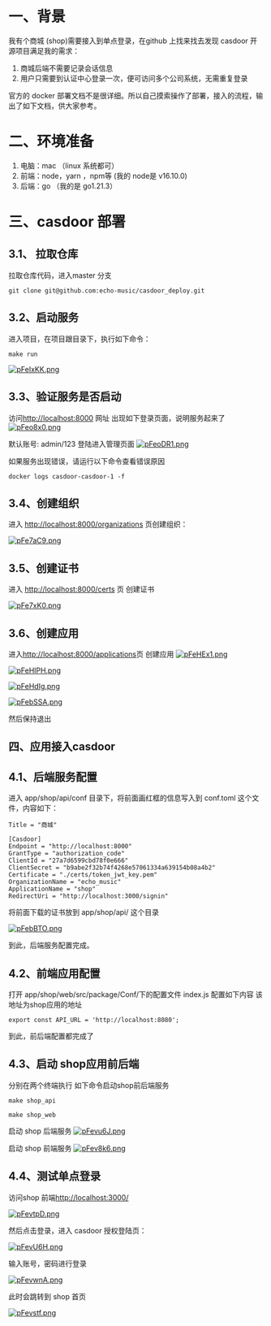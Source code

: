 # 一、背景
我有个商城 (shop)需要接入到单点登录，在github 上找来找去发现 casdoor 开源项目满足我的需求：
1. 商城后端不需要记录会话信息
2. 用户只需要到认证中心登录一次，便可访问多个公司系统，无需重复登录

官方的 docker 部署文档不是很详细。所以自己摸索操作了部署，接入的流程，输出了如下文档，供大家参考。
# 二、环境准备
1. 电脑：mac （linux 系统都可）
2. 前端：node，yarn ，npm等 (我的 node是 v16.10.0)
3. 后端：go （我的是 go1.21.3）

# 三、casdoor 部署

## 3.1、 拉取仓库
拉取仓库代码，进入master 分支
```
git clone git@github.com:echo-music/casdoor_deploy.git
```

## 3.2、启动服务
进入项目，在项目跟目录下，执行如下命令：
```
make run
```
[![pFeIxKK.png](https://s11.ax1x.com/2024/01/24/pFeIxKK.png)](https://imgse.com/i/pFeIxKK)


## 3.3、验证服务是否启动
访问[http://localhost:8000](http://localhost:8000) 网址
出现如下登录页面，说明服务起来了
[![pFeo8x0.png](https://s11.ax1x.com/2024/01/24/pFeo8x0.png)](https://imgse.com/i/pFeo8x0)

默认账号: admin/123 登陆进入管理页面
[![pFeoDR1.png](https://s11.ax1x.com/2024/01/24/pFeoDR1.png)](https://imgse.com/i/pFeoDR1)

如果服务出现错误，请运行以下命令查看错误原因
```
docker logs casdoor-casdoor-1 -f
```

## 3.4、创建组织
进入 [http://localhost:8000/organizations](http://localhost:8000/organizations) 页创建组织：

[![pFe7aC9.png](https://s11.ax1x.com/2024/01/24/pFe7aC9.png)](https://imgse.com/i/pFe7aC9)

## 3.5、创建证书
进入 [http://localhost:8000/certs](http://localhost:8000/certs) 页 创建证书

[![pFe7xK0.png](https://s11.ax1x.com/2024/01/24/pFe7xK0.png)](https://imgse.com/i/pFe7xK0)

## 3.6、创建应用
进入[http://localhost:8000/applications](http://localhost:8000/applications)页 创建应用
[![pFeHEx1.png](https://s11.ax1x.com/2024/01/24/pFeHEx1.png)](https://imgse.com/i/pFeHEx1)

[![pFeHlPH.png](https://s11.ax1x.com/2024/01/24/pFeHlPH.png)](https://imgse.com/i/pFeHlPH)

[![pFeHdIg.png](https://s11.ax1x.com/2024/01/24/pFeHdIg.png)](https://imgse.com/i/pFeHdIg)

[![pFebSSA.png](https://s11.ax1x.com/2024/01/24/pFebSSA.png)](https://imgse.com/i/pFebSSA)

然后保持退出
## 四、应用接入casdoor

## 4.1、后端服务配置
进入 app/shop/api/conf 目录下，将前面画红框的信息写入到 conf.toml 这个文件，内容如下：
```
Title = "商城"

[Casdoor]
Endpoint = "http://localhost:8000"
GrantType = "authorization_code"   
ClientId = "27a7d6599cbd78f0e666"  
ClientSecret = "b9abe2f32b74f4268e57061334a639154b08a4b2" 
Certificate = "./certs/token_jwt_key.pem"
OrganizationName = "echo_music" 
ApplicationName = "shop"
RedirectUri = "http://localhost:3000/signin"

```

将前面下载的证书放到 app/shop/api/ 这个目录

[![pFebBTO.png](https://s11.ax1x.com/2024/01/24/pFebBTO.png)](https://imgse.com/i/pFebBTO)

到此，后端服务配置完成。

## 4.2、前端应用配置
打开 app/shop/web/src/package/Conf/下的配置文件 index.js 配置如下内容
该地址为shop应用的地址
```
export const API_URL = 'http://localhost:8080';

```

到此，前后端配置都完成了

## 4.3、启动 shop应用前后端
分别在两个终端执行 如下命令启动shop前后端服务
```
make shop_api

make shop_web
```

启动 shop 后端服务
[![pFevu6J.png](https://s11.ax1x.com/2024/01/24/pFevu6J.png)](https://imgse.com/i/pFevu6J)


启动 shop 前端服务
[![pFev8k6.png](https://s11.ax1x.com/2024/01/24/pFev8k6.png)](https://imgse.com/i/pFev8k6)

## 4.4、测试单点登录
访问shop 前端[http://localhost:3000/](http://localhost:3000/)

[![pFevtpD.png](https://s11.ax1x.com/2024/01/24/pFevtpD.png)](https://imgse.com/i/pFevtpD)

然后点击登录，进入 casdoor 授权登陆页：

[![pFevU6H.png](https://s11.ax1x.com/2024/01/24/pFevU6H.png)](https://imgse.com/i/pFevU6H)

输入账号，密码进行登录

[![pFevwnA.png](https://s11.ax1x.com/2024/01/24/pFevwnA.png)](https://imgse.com/i/pFevwnA)


此时会跳转到 shop 首页

[![pFevstf.png](https://s11.ax1x.com/2024/01/24/pFevstf.png)](https://imgse.com/i/pFevstf)


